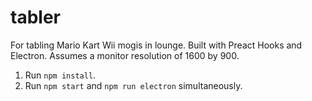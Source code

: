 # tabler

For tabling Mario Kart Wii mogis in lounge. Built with Preact Hooks and Electron. Assumes a monitor resolution of 1600 by 900.

1. Run `npm install`.
2. Run `npm start` and `npm run electron` simultaneously.
